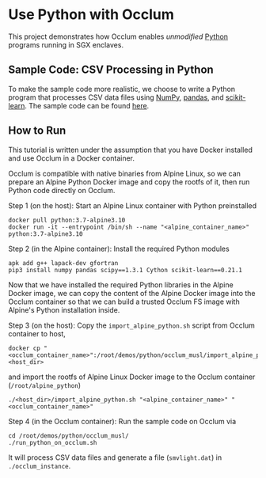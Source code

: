 # Use Python with Occlum

This project demonstrates how Occlum enables _unmodified_ [Python](https://www.python.org) programs running in SGX enclaves.

## Sample Code: CSV Processing in Python

To make the sample code more realistic, we choose to write a Python program that processes CSV data files using [NumPy](https://numpy.org), [pandas](https://pandas.pydata.org), and [scikit-learn](https://scikit-learn.org). The sample code can be found [here](demo.py).

## How to Run

This tutorial is written under the assumption that you have Docker installed and use Occlum in a Docker container.

Occlum is compatible with native binaries from Alpine Linux, so we can prepare an Alpine Python Docker image and copy the rootfs of it, then run Python code directly on Occlum.

Step 1 (on the host): Start an Alpine Linux container with Python preinstalled
```
docker pull python:3.7-alpine3.10
docker run -it --entrypoint /bin/sh --name "<alpine_container_name>" python:3.7-alpine3.10
```

Step 2 (in the Alpine container): Install the required Python modules
```
apk add g++ lapack-dev gfortran
pip3 install numpy pandas scipy==1.3.1 Cython scikit-learn==0.21.1
```
Now that we have installed the required Python libraries in the Alpine Docker image, we can copy the content of the Alpine Docker image into the Occlum container so that we can build a trusted Occlum FS image with Alpine's Python installation inside.

Step 3 (on the host): Copy the `import_alpine_python.sh` script from Occlum container to host,
```
docker cp "<occlum_container_name>":/root/demos/python/occlum_musl/import_alpine_python.sh <host_dir>
```
and import the rootfs of Alpine Linux Docker image to the Occlum container (`/root/alpine_python`)
```
./<host_dir>/import_alpine_python.sh "<alpine_container_name>" "<occlum_container_name>"
```

Step 4 (in the Occlum container): Run the sample code on Occlum via
```
cd /root/demos/python/occlum_musl/
./run_python_on_occlum.sh
```
It will process CSV data files and generate a file (`smvlight.dat`) in `./occlum_instance`.
